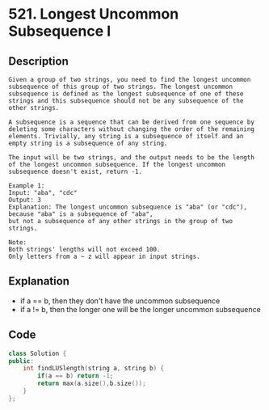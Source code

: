 # 521. Longest Uncommon Subsequence I
## Description
```
Given a group of two strings, you need to find the longest uncommon subsequence of this group of two strings. The longest uncommon subsequence is defined as the longest subsequence of one of these strings and this subsequence should not be any subsequence of the other strings.

A subsequence is a sequence that can be derived from one sequence by deleting some characters without changing the order of the remaining elements. Trivially, any string is a subsequence of itself and an empty string is a subsequence of any string.

The input will be two strings, and the output needs to be the length of the longest uncommon subsequence. If the longest uncommon subsequence doesn't exist, return -1.

Example 1:
Input: "aba", "cdc"
Output: 3
Explanation: The longest uncommon subsequence is "aba" (or "cdc"),
because "aba" is a subsequence of "aba",
but not a subsequence of any other strings in the group of two strings.

Note:
Both strings' lengths will not exceed 100.
Only letters from a ~ z will appear in input strings.

```
## Explanation
* if a == b, then they don't have the uncommon subsequence
* if a != b, then the longer one will be the longer uncommon subsequence

## Code
```c++
class Solution {
public:
    int findLUSlength(string a, string b) {
        if(a == b) return -1;
        return max(a.size(),b.size());
    }
};
```
